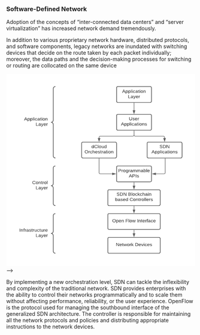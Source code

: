 ### Software-Defined Network <!-- {docsify-ignore} -->

Adoption of the concepts of “inter-connected data centers” and “server virtualization” has
increased network demand tremendously.

In addition to various proprietary network hardware, distributed protocols, and software
components, legacy networks are inundated with switching devices that decide on the
route taken by each packet individually; moreover, the data paths and the decision-making
processes for switching or routing are collocated on the same device

<img src="./img/sdn.png" data-canonical-src="./img/sdn.png" width="512" height="512" /> -->


By implementing a new orchestration level, SDN can tackle the inflexibility and complexity
of the traditional network. SDN provides enterprises with the ability to control their
networks programmatically and to scale them without affecting performance, reliability, or
the user experience.
OpenFlow is the protocol used for managing the southbound interface of the generalized
SDN architecture.
The controller is responsible for maintaining all the network protocols and policies and
distributing appropriate instructions to the network devices.

